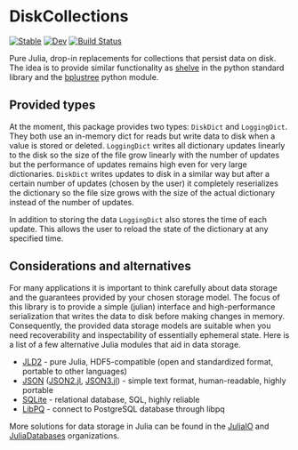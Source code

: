 # DiskCollections

[![Stable](https://img.shields.io/badge/docs-stable-blue.svg)](https://ahnlabb.github.io/DiskCollections.jl/stable)
[![Dev](https://img.shields.io/badge/docs-dev-blue.svg)](https://ahnlabb.github.io/DiskCollections.jl/dev)
[![Build Status](https://github.com/ahnlabb/DiskCollections.jl/workflows/CI/badge.svg)](https://github.com/ahnlabb/DiskCollections.jl/actions)

Pure Julia, drop-in replacements for collections that persist data on disk. The
idea is to provide similar functionality as
[shelve](https://docs.python.org/3/library/shelve.html) in the python standard
library and the [bplustree](https://github.com/NicolasLM/bplustree) python
module.

## Provided types
At the moment, this package provides two types: `DiskDict` and `LoggingDict`.
They both use an in-memory dict for reads but write data to disk when a value is
stored or deleted. `LoggingDict` writes all dictionary updates linearly
to the disk so the size of the file grow linearly with the number of updates but
the performance of updates remains high even for very large dictionaries.
`DiskDict` writes updates to disk in a similar way but after a certain number of
updates (chosen by the user) it completely reserializes the dictionary so the
file size grows with the size of the actual dictionary instead of the number of
updates.

In addition to storing the data `LoggingDict` also stores the time of each
update. This allows the user to reload the state of the dictionary at any
specified time.


## Considerations and alternatives
For many applications it is important to think carefully about data storage and
the guarantees provided by your chosen storage model. The focus of this library
is to provide a simple (julian) interface and high-performance serialization
that writes the data to disk before making changes in memory. Consequently, the
provided data storage models are suitable when you need recoverability and
inspectability of essentially ephemeral state. Here is a list of a few
alternative Julia modules that aid in data storage.

- [JLD2](https://github.com/JuliaIO/JLD2.jl) - pure Julia, HDF5-compatible (open
  and standardized format, portable to other languages)
- [JSON](https://github.com/JuliaIO/JSON.jl)
  ([JSON2.jl](https://github.com/quinnj/JSON3.jl),
  [JSON3.jl](https://github.com/quinnj/JSON3.jl)) - simple text format,
  human-readable, highly portable
- [SQLite](https://github.com/JuliaDatabases/SQLite.jl) - relational database,
  SQL, highly reliable
- [LibPQ](https://github.com/invenia/LibPQ.jl) - connect to PostgreSQL database
  through libpq
  
More solutions for data storage in Julia can be found in the
[JuliaIO](https://github.com/JuliaIO) and
[JuliaDatabases](https://github.com/JuliaDatabases) organizations.
